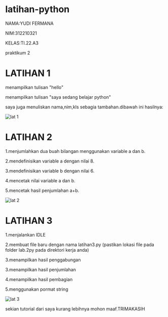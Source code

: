 # latihan-python

NAMA:YUDI FERMANA

NIM:312210321

KELAS:TI.22.A3

praktikum 2

# LATIHAN 1

menampilkan tulisan "hello"

menampilkan tulisan "saya sedang belajar python"

saya juga menuliskan nama,nim,kls sebagia tambahan.dibawah ini hasilnya:

![lat 1](https://user-images.githubusercontent.com/115516653/197430227-bfa3582f-5bba-4c20-a3c6-c0b0eeca713c.png)

# LATIHAN 2

1.menjumlahkan dua buah bilangan menggunakan variable a dan b.

2.mendefinisikan variable a dengan nilai 8.

3.mendefinisikan variable b dengan nilai 6.

4.mencetak nilai variable a dan b.

5.mencetak hasil penjumlahan a+b.

![lat 2](https://user-images.githubusercontent.com/115516653/197431091-7a081b53-f72e-450b-874c-5f4eb765f953.png)

# LATIHAN 3

1.menjalankan IDLE

2.membuat file baru dengan nama latihan3.py (pastikan lokasi file pada folder lab.2py pada direktori kerja anda)

3.menampilkan hasil penggabungan 

3.menampilkan hasil penjumlahan 

4.menampilkan hasil pembagian 

5.menggunakan pormat string

![lat 3](https://user-images.githubusercontent.com/115516653/197431606-8c26bd94-143f-404b-aaeb-de2be66858cc.png)

sekian tutorial dari saya kurang lebihnya mohon maaf.TRIMAKASIH
